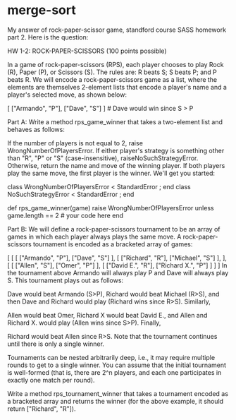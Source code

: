 merge-sort
==========

My answer of rock-paper-scissor game, standford course SASS homework part 2. Here
is the question:

HW 1-2: ROCK-PAPER-SCISSORS  (100 points possible)

In a game of rock-paper-scissors (RPS), each player chooses to play Rock (R), Paper (P), or Scissors (S). The rules are: R beats S; S beats P; and P beats R. We will encode a rock-paper-scissors game as a list, where the elements are themselves 2-element lists that encode a player's name and a player's selected move, as shown below:

[ ["Armando", "P"], ["Dave", "S"] ] # Dave would win since S > P

Part A: Write a method rps_game_winner that takes a two-element list and behaves as follows:

If the number of players is not equal to 2, raise WrongNumberOfPlayersError.
If either player's strategy is something other than "R", "P" or "S" (case-insensitive), raiseNoSuchStrategyError.
Otherwise, return the name and move of the winning player. If both players play the same move, the first player is the winner.
We'll get you started:

class WrongNumberOfPlayersError <  StandardError ; end
class NoSuchStrategyError <  StandardError ; end

def rps_game_winner(game)
    raise WrongNumberOfPlayersError unless game.length == 2
    # your code here
end

Part B: We will define a rock-paper-scissors tournament to be an array of games in which each player always plays the same move. A rock-paper-scissors tournament is encoded as a bracketed array of games:

[
    [
        [ ["Armando", "P"], ["Dave", "S"] ],
        [ ["Richard", "R"],  ["Michael", "S"] ],
    ],
    [
        [ ["Allen", "S"], ["Omer", "P"] ],
        [ ["David E.", "R"], ["Richard X.", "P"] ]
    ]
]
In the tournament above Armando will always play P and Dave will always play S. This tournament plays out as follows:

Dave would beat Armando (S>P),
Richard would beat Michael (R>S), and then
Dave and Richard would play (Richard wins since R>S).
Similarly,

Allen would beat Omer,
Richard X would beat David E., and
Allen and Richard X. would play (Allen wins since S>P).
Finally,

Richard would beat Allen since R>S.
Note that the tournament continues until there is only a single winner.

Tournaments can be nested arbitrarily deep, i.e., it may require multiple rounds to get to a single winner. You can assume that the initial tournament is well-formed (that is, there are 2^n players, and each one participates in exactly one match per round).

Write a method rps_tournament_winner that takes a tournament encoded as a bracketed array and returns the winner (for the above example, it should return ["Richard", "R"]).
